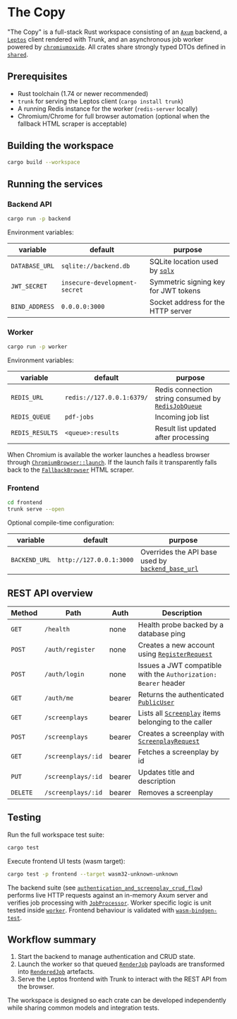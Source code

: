 # The Copy

"The Copy" is a full-stack Rust workspace consisting of an [`Axum`](backend/src/main.rs:1) backend, a [`Leptos`](frontend/src/lib.rs:1) client rendered with Trunk, and an asynchronous job worker powered by [`chromiumoxide`](worker/src/lib.rs:1). All crates share strongly typed DTOs defined in [`shared`](shared/src/lib.rs:1).

## Prerequisites

* Rust toolchain (1.74 or newer recommended)
* `trunk` for serving the Leptos client (`cargo install trunk`)
* A running Redis instance for the worker (`redis-server` locally)
* Chromium/Chrome for full browser automation (optional when the fallback HTML scraper is acceptable)

## Building the workspace

```bash
cargo build --workspace
```

## Running the services

### Backend API

```bash
cargo run -p backend
```

Environment variables:

| variable | default | purpose |
| --- | --- | --- |
| `DATABASE_URL` | `sqlite://backend.db` | SQLite location used by [`sqlx`](backend/src/main.rs:229) |
| `JWT_SECRET` | `insecure-development-secret` | Symmetric signing key for JWT tokens |
| `BIND_ADDRESS` | `0.0.0.0:3000` | Socket address for the HTTP server |

### Worker

```bash
cargo run -p worker
```

Environment variables:

| variable | default | purpose |
| --- | --- | --- |
| `REDIS_URL` | `redis://127.0.0.1:6379/` | Redis connection string consumed by [`RedisJobQueue`](worker/src/lib.rs:58) |
| `REDIS_QUEUE` | `pdf-jobs` | Incoming job list |
| `REDIS_RESULTS` | `<queue>:results` | Result list updated after processing |

When Chromium is available the worker launches a headless browser through [`ChromiumBrowser::launch`](worker/src/lib.rs:148). If the launch fails it transparently falls back to the [`FallbackBrowser`](worker/src/lib.rs:190) HTML scraper.

### Frontend

```bash
cd frontend
trunk serve --open
```

Optional compile-time configuration:

| variable | default | purpose |
| --- | --- | --- |
| `BACKEND_URL` | `http://127.0.0.1:3000` | Overrides the API base used by [`backend_base_url`](frontend/src/lib.rs:6) |

## REST API overview

| Method | Path | Auth | Description |
| --- | --- | --- | --- |
| `GET` | `/health` | none | Health probe backed by a database ping |
| `POST` | `/auth/register` | none | Creates a new account using [`RegisterRequest`](backend/src/main.rs:59) |
| `POST` | `/auth/login` | none | Issues a JWT compatible with the `Authorization: Bearer` header |
| `GET` | `/auth/me` | bearer | Returns the authenticated [`PublicUser`](backend/src/main.rs:77) |
| `GET` | `/screenplays` | bearer | Lists all [`Screenplay`](backend/src/main.rs:100) items belonging to the caller |
| `POST` | `/screenplays` | bearer | Creates a screenplay with [`ScreenplayRequest`](backend/src/main.rs:110) |
| `GET` | `/screenplays/:id` | bearer | Fetches a screenplay by id |
| `PUT` | `/screenplays/:id` | bearer | Updates title and description |
| `DELETE` | `/screenplays/:id` | bearer | Removes a screenplay |

## Testing

Run the full workspace test suite:

```bash
cargo test
```

Execute frontend UI tests (wasm target):

```bash
cargo test -p frontend --target wasm32-unknown-unknown
```

The backend suite (see [`authentication_and_screenplay_crud_flow`](backend/src/main.rs:592)) performs live HTTP requests against an in-memory Axum server and verifies job processing with [`JobProcessor`](worker/src/lib.rs:235). Worker specific logic is unit tested inside [`worker`](worker/src/lib.rs:266). Frontend behaviour is validated with [`wasm-bindgen-test`](frontend/src/lib.rs:268).

## Workflow summary

1. Start the backend to manage authentication and CRUD state.
2. Launch the worker so that queued [`RenderJob`](shared/src/lib.rs:173) payloads are transformed into [`RenderedJob`](shared/src/lib.rs:185) artefacts.
3. Serve the Leptos frontend with Trunk to interact with the REST API from the browser.

The workspace is designed so each crate can be developed independently while sharing common models and integration tests.
